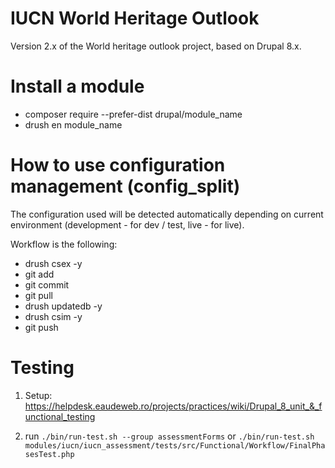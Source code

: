 # IUCN World Heritage Outlook

Version 2.x of the World heritage outlook project, based on Drupal 8.x.

# Install a module
- composer require --prefer-dist drupal/module_name
- drush en module_name

# How to use configuration management (config_split)

The configuration used will be detected automatically depending on
current environment (development - for dev / test, live - for live).

Workflow is the following:

- drush csex -y
- git add
- git commit
- git pull
- drush updatedb -y
- drush csim -y
- git push


# Testing

1. Setup: https://helpdesk.eaudeweb.ro/projects/practices/wiki/Drupal_8_unit_&_functional_testing

2. run `./bin/run-test.sh --group assessmentForms`
   or `./bin/run-test.sh modules/iucn/iucn_assessment/tests/src/Functional/Workflow/FinalPhasesTest.php`


